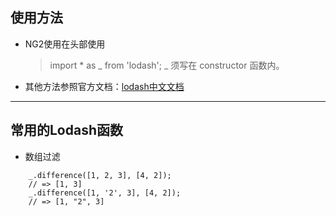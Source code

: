 ## 使用方法
+ NG2使用在头部使用
    > import * as _ from 'lodash';  _ 须写在 constructor 函数内。
+ 其他方法参照官方文档：[lodash中文文档](http://lodashjs.com/docs/)

---

## 常用的Lodash函数

+ 数组过滤

```
    _.difference([1, 2, 3], [4, 2]);
    // => [1, 3]
    _.difference([1, '2', 3], [4, 2]);
    // => [1, "2", 3]
```        
